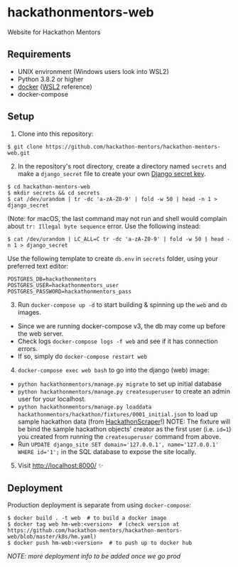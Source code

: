# hackathonmentors-web

Website for Hackathon Mentors

## Requirements

- UNIX environment (Windows users look into WSL2)
- Python 3.8.2 or higher
- [docker](https://www.docker.com/get-started) ([WSL2](https://docs.docker.com/docker-for-windows/wsl/) reference)
- docker-compose

## Setup

1. Clone into this repository:
  ```shell
  $ git clone https://github.com/hackathon-mentors/hackathon-mentors-web.git
  ```

2. In the repository's root directory, create a directory named `secrets` and make a `django_secret` file to create your own [Django secret key](https://docs.djangoproject.com/en/3.0/ref/settings/#secret-key).

  ```shell
  $ cd hackathon-mentors-web 
  $ mkdir secrets && cd secrets
  $ cat /dev/urandom | tr -dc 'a-zA-Z0-9' | fold -w 50 | head -n 1 > django_secret
  ```

  (Note: for macOS, the last command may not run and shell would complain about `tr: Illegal byte sequence` error. Use the following instead:


  ```shell
  $ cat /dev/urandom | LC_ALL=C tr -dc 'a-zA-Z0-9' | fold -w 50 | head -n 1 > django_secret
  ```

  Use the following template to create `db.env` in `secrets` folder, using your preferred text editor:

  ```shell
  POSTGRES_DB=hackathonmentors
  POSTGRES_USER=hackathonmentors_user
  POSTGRES_PASSWORD=hackathonmentors_pass
  ```

3. Run `docker-compose up -d` to start building & spinning up the `web` and `db` images.
  - Since we are running docker-compose v3, the db may come up before the web server.
  - Check logs `docker-compose logs -f web` and see if it has connection errors.
  - If so, simply do `docker-compose restart web`
4. `docker-compose exec web bash` to go into the django (web) image:
  - `python hackathonmentors/manage.py migrate` to set up initial database
  - `python hackathonmentors/manage.py createsuperuser` to create an admin user for your localhost.
  - `python hackathonmentors/manage.py loaddata hackathonmentors/hackathon/fixtures/0001_initial.json` to load up sample hackathon data (from [HackathonScraper](https://github.com/hackathon-mentors/HackathonScraper)!)
     NOTE: The fixture will be bind the sample hackathon objects' creator as the first user (i.e. `id=1`) you created from running the `createsuperuser` command from above.
  - Run `UPDATE django_site SET domain='127.0.0.1', name='127.0.0.1' WHERE id='1';` in the SQL database to expose the site locally.
5. Visit [http://localhost:8000/](http://localhost:8000/) :sparkles:

## Deployment

Production deployment is separate from using `docker-compose`:

```shell
$ docker build . -t web  # to build a docker image
$ docker tag web hm-web:<version>  # (check version at https://github.com/hackathon-mentors/hackathon-mentors-web/blob/master/k8s/hm.yaml)
$ docker push hm-web:<version>  # to push up to docker hub
```

_NOTE: more deployment info to be added once we go prod_
